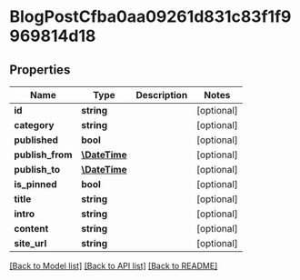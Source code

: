 # BlogPostCfba0aa09261d831c83f1f9969814d18

## Properties
Name | Type | Description | Notes
------------ | ------------- | ------------- | -------------
**id** | **string** |  | [optional] 
**category** | **string** |  | [optional] 
**published** | **bool** |  | [optional] 
**publish_from** | [**\DateTime**](\DateTime.md) |  | [optional] 
**publish_to** | [**\DateTime**](\DateTime.md) |  | [optional] 
**is_pinned** | **bool** |  | [optional] 
**title** | **string** |  | [optional] 
**intro** | **string** |  | [optional] 
**content** | **string** |  | [optional] 
**site_url** | **string** |  | [optional] 

[[Back to Model list]](../../README.md#documentation-for-models) [[Back to API list]](../../README.md#documentation-for-api-endpoints) [[Back to README]](../../README.md)

